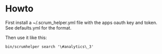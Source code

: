 # Howto

First install a ~/.scrum_helper.yml file with the apps oauth key and
token. See defaults.yml for the format.

Then use it like this:

    bin/scrumhelper search '\#analytics\_3'

